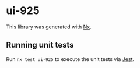 # ui-925

This library was generated with [Nx](https://nx.dev).

## Running unit tests

Run `nx test ui-925` to execute the unit tests via [Jest](https://jestjs.io).
